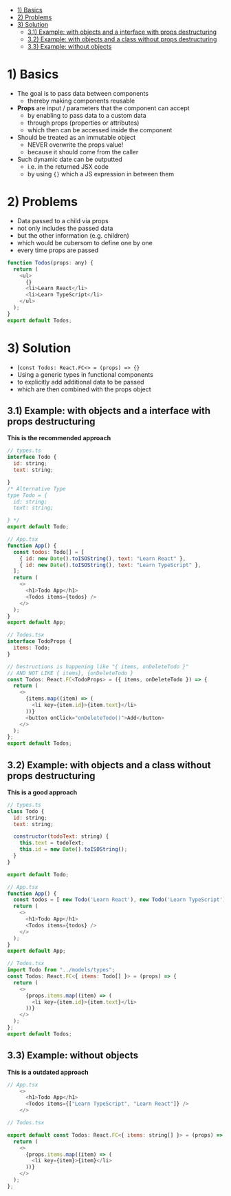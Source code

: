 - [1) Basics](#1-basics)
- [2) Problems](#2-problems)
- [3) Solution](#3-solution)
  - [3.1) Example: with objects and a interface with props destructuring](#31-example-with-objects-and-a-interface-with-props-destructuring)
  - [3.2) Example: with objects and a class without props destructuring](#32-example-with-objects-and-a-class-without-props-destructuring)
  - [3.3) Example: without objects](#33-example-without-objects)
 
# 1) Basics

- The goal is to pass data between components
  - thereby making components reusable
- **Props** are input / parameters that the component can accept
  - by enabling to pass data to a custom data
  - through props (properties or attributes)
  - which then can be accessed inside the component
- Should be treated as an immutable object
  - NEVER overwrite the props value!
  - because it should come from the caller
- Such dynamic date can be outputted
  - i.e. in the returned JSX code
  - by using `{}` which a JS expression in between them
# 2) Problems

- Data passed to a child via props
- not only includes the passed data
- but the other information (e.g. children)
- which would be cubersom to define one by one
- every time props are passed

```javascript
function Todos(props: any) {
  return (
    <ul>
      {}
      <li>Learn React</li>
      <li>Learn TypeScript</li>
    </ul>
  );
}
export default Todos;
```

# 3) Solution

- (`const Todos: React.FC<> = (props) => {}`
- Using a generic types in functional components
- to explicitly add additional data to be passed
- which are then combined with the props object

## 3.1) Example: with objects and a interface with props destructuring
**This is the recommended approach**
```javascript
// types.ts
interface Todo {
  id: string;
  text: string;

}
/* Alternative Type
type Todo = {
  id: string;
  text: string;

} */
export default Todo;

// App.tsx
function App() {
  const todos: Todo[] = [
    { id: new Date().toISOString(), text: "Learn React" },
    { id: new Date().toISOString(), text: "Learn TypeScript" },
  ];
  return (
    <>
      <h1>Todo App</h1>
      <Todos items={todos} />
    </>
  );
}
export default App;

// Todos.tsx
interface TodoProps {
  items: Todo;
}

// Destructions is happening like "{ items, onDeleteTodo }"
// AND NOT LIKE { items}, {onDeleteTodo }
const Todos: React.FC<TodoProps> = ({ items, onDeleteTodo }) => {
  return (
    <>
      {items.map((item) => (
        <li key={item.id}>{item.text}</li>
      ))}
      <button onClick="onDeleteTodo()">Add</button>
    </>
  );
};
export default Todos;
```

## 3.2) Example: with objects and a class without props destructuring
**This is a good approach**
```javascript
// types.ts
class Todo {
  id: string;
  text: string;

  constructor(todoText: string) {
    this.text = todoText;
    this.id = new Date().toISOString();
  }
}

export default Todo;

// App.tsx
function App() {
  const todos = [ new Todo('Learn React'), new Todo('Learn TypeScript')]
  return (
    <>
      <h1>Todo App</h1>
      <Todos items={todos} />
    </>
  );
}
export default App;

// Todos.tsx
import Todo from "../models/types";
const Todos: React.FC<{ items: Todo[] }> = (props) => {
  return (
    <>
      {props.items.map((item) => (
        <li key={item.id}>{item.text}</li>
      ))}
    </>
  );
};
export default Todos;
```

## 3.3) Example: without objects
**This is a outdated approach**
```javascript
// App.tsx
    <>
      <h1>Todo App</h1>
      <Todos items={["Learn TypeScript", "Learn React"]} />
    </>

// Todos.tsx

export default const Todos: React.FC<{ items: string[] }> = (props) => {
  return (
    <>
      {props.items.map((item) => (
        <li key={item}>{item}</li>
      ))}
    </>
  );
};

```